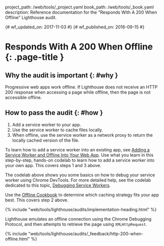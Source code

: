 project_path: /web/tools/_project.yaml
book_path: /web/tools/_book.yaml
description: Reference documentation for the "Responds With A 200 When Offline" Lighthouse audit.

{# wf_updated_on: 2017-11-03 #}
{# wf_published_on: 2016-09-15 #}

# Responds With A 200 When Offline {: .page-title }

## Why the audit is important {: #why }

Progressive web apps work offline. If Lighthouse does not receive an HTTP 200
response when accessing a page while offline, then the page is not accessible
offline.

## How to pass the audit {: #how }

1. Add a service worker to your app.
2. Use the service worker to cache files locally.
3. When offline, use the service worker as a network proxy to return the
   locally cached version of the file.

To learn how to add a service worker into an existing app, see [Adding a Service
Worker and Offline Into Your Web
App](https://codelabs.developers.google.com/codelabs/offline). Use what you
learn in this step-by-step, hands-on codelab to learn how to add a service
worker into your own app. This covers steps 1 and 3 above.

The codelab above shows you some basics on how to debug your service worker
using Chrome DevTools. For more detailed help, see the codelab dedicated to
this topic, [Debugging Service
Workers](https://codelabs.developers.google.com/codelabs/debugging-service-workers).

Use the [Offline Cookbook](/web/fundamentals/instant-and-offline/offline-cookbook/) to
determine which caching strategy fits your app best. This covers step 2 above.

{% include "web/tools/lighthouse/audits/implementation-heading.html" %}

Lighthouse emulates an offline connection using the Chrome Debugging Protocol,
and then attempts to retrieve the page using `XMLHttpRequest`.


{% include "web/tools/lighthouse/audits/_feedback/http-200-when-offline.html" %}

